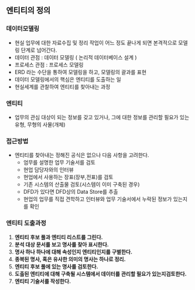 ## 엔티티의 정의

### 데이터모델링
- 현실 업무에 대한 자료수집 및 정리 작업이 어느 정도 끝나게 되면 본격적으로 모델링 단계로 넘어간다.
- 데이터 관점 : 데이터 모델링 ( 논리적 데이터베이스 설계 )
- 프로세스 관점 : 프로세스 모델링
- ERD 라는 수단을 통하여 모델링을 하고, 모델링의 괄과를 표현
- 데이터 모델링에서의 핵심은 엔티티를 도출하는 일
- 현실세계를 관찰하여 엔티티를 찾아내는 과정

### 엔티티
- 업무의 관심 대상이 되는 정보를 갖고 있거나, 그에 대한 정보를 관리할 필요가 있는 유형, 무형의 사물(개체)

### 접근방법
- 엔티티를 찾아내는 정해진 공식은 없으나 다음 사항을 고려한다.
  - 엄무를 설명한 업무 기술서를 검토
  - 현업 담당자와의 인터뷰
  - 현업에서 사용하는 장표(장부,전표)를 검토
  - 기존 시스템의 산출물 검토(시스템이 이미 구축된 경우)
  - DFD가 있다면 DFD상의 Data Store를 추출
  - 현업의 업무를 직접 견학하고 인터뷰와 업무 기술서에서 누락된 정보가 있는지를 확인

### 엔티티 도출과정
1. **엔티티 후보 풀과 엔티티 리스트를 그린다.**
2. **분석 대상 문서를 보고 명사를 찾아 표시한다.**
3. **명사 하나 하나에 대해 속성인지 엔티티인지를 구별한다.**
4. **종복된 명사, 혹은 유사한 의미의 명사는 하나로 정리.**
5. **엔티티 후보 풀에 있는 명사를 검토한다.**
6. **도출된 엔티티에 대해 구축될 시스템에서 데이터를 관리할 필요가 있는지검토한다.**
7. **엔티티 기술서를 작성한다.**
